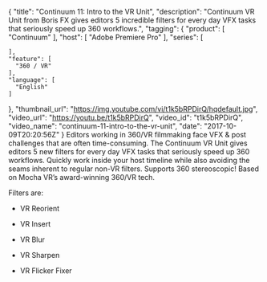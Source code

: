 {
  "title": "Continuum 11: Intro to the VR Unit",
  "description": "Continuum VR Unit from Boris FX gives editors 5 incredible filters for every day VFX tasks that seriously speed up 360 workflows.",
  "tagging": {
    "product": [
      "Continuum"
    ],
    "host": [
      "Adobe Premiere Pro"
    ],
    "series": [

    ],
    "feature": [
      "360 / VR"
    ],
    "language": [
      "English"
    ]
  },
  "thumbnail_url": "https://img.youtube.com/vi/t1k5bRPDirQ/hqdefault.jpg",
  "video_url": "https://youtu.be/t1k5bRPDirQ",
  "video_id": "t1k5bRPDirQ",
  "video_name": "continuum-11-intro-to-the-vr-unit",
  "date": "2017-10-09T20:20:56Z"
}
Editors working in 360/VR filmmaking face VFX & post challenges that are often time-consuming. The Continuum VR Unit gives editors 5 new filters for every day VFX tasks that seriously speed up 360 workflows. Quickly work inside your host timeline while also avoiding the seams inherent to regular non-VR filters. Supports 360 stereoscopic! Based on Mocha VR’s award-winning 360/VR tech.

Filters are:

* VR Reorient

* VR Insert

* VR Blur

* VR Sharpen

* VR Flicker Fixer
